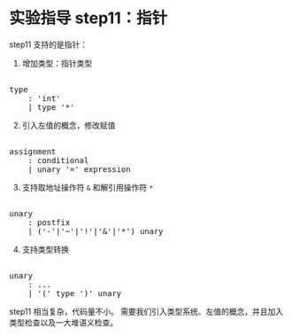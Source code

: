 # 实验指导 step11：指针
step11 支持的是指针：

1. 增加类型：指针类型
<pre id='vimCodeElement'><code></code>
<span class="SpecRuleStart">type</span>
<span class="SpecRuleIndicator">    :</span> <span class="SpecToken">'int'</span>
<div class="changed"><span class="SpecRuleIndicator">    |</span> <span class="SpecRule">type</span> <span class="SpecToken">'*'</span></div></pre>

2. 引入左值的概念，修改赋值
<pre id='vimCodeElement'><code></code>
<span class="SpecRuleStart">assignment</span>
<span class="SpecRuleIndicator">    :</span> <span class="SpecRule">conditional</span>
<div class="changed"><span class="SpecRuleIndicator">    |</span> <span class="SpecRule">unary</span> <span class="SpecToken">'='</span> <span class="SpecRule">expression</span></div></pre>

3. 支持取地址操作符 `&` 和解引用操作符 `*`
<pre id='vimCodeElement'><code></code>
<span class="SpecRuleStart">unary</span>
<span class="SpecRuleIndicator">    :</span> <span class="SpecRule">postfix</span>
<div class="changed"><span class="SpecRuleIndicator">    |</span> <span class="SpecOperator">(</span><span class="SpecToken">'-'</span><span class="SpecOperator">|</span><span class="SpecToken">'~'</span><span class="SpecOperator">|</span><span class="SpecToken">'!'</span><span class="SpecOperator">|</span><span class="SpecToken">'&amp;'</span><span class="SpecOperator">|</span><span class="SpecToken">'*'</span><span class="SpecOperator">)</span> <span class="SpecRule">unary</span></div></pre>

4. 支持类型转换
<pre id='vimCodeElement'><code></code>
<span class="SpecRuleStart">unary</span>
<span class="SpecRuleIndicator">    :</span> ...
<div class="changed"><span class="SpecRuleIndicator">    |</span> <span class="SpecToken">'('</span> <span class="SpecRule">type</span> <span class="SpecToken">')'</span> <span class="SpecRule">unary</span></div></pre>

step11 相当复杂，代码量不小。
需要我们引入类型系统、左值的概念，并且加入类型检查以及一大堆语义检查。
